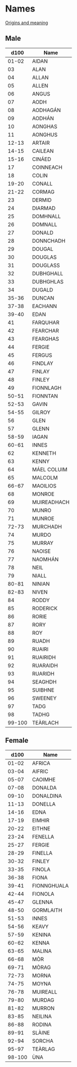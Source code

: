 # Names

 [Origins and meaning](https://www.behindthename.com/names/usage/scottish/origin/celtic)

## Male

d100 | Name
-|-
01-02|AIDAN
03|ALAN
04|ALLAN
05|ALLEN
06|ANGUS
07|AODH
08|AODHAGÁN
09|AODHÁN
10|AONGHAS
11|AONGHUS
12-13|ARTAIR
14-15|CAILEAN
15-16|CINÁED
17|COINNEACH
18|COLIN
19-20|CONALL
21-22|CORMAG
23|DERMID
24|DIARMAD
25|DOMHNALL
26|DOMNALL
27|DONALD
28|DONNCHADH
29|DOUGAL
30|DOUGLAS
31|DOUGLASS
32|DUBHGHALL
33|DUBHGHLAS
34|DUGALD
35-36|DUNCAN
37-38|EACHANN
39-40|EDAN
41|FARQUHAR
42|FEARCHAR
43|FEARGHAS
44|FERGIE
45|FERGUS
46|FINDLAY
47|FINLAY
48|FINLEY
49|FIONNLAGH
50-51|FIONNTAN
52-53|GAVIN
54-55|GILROY
56|GLEN
57|GLENN
58-59|IAGAN
60-61|INNES
62|KENNETH
63|KENNY
64|MÁEL COLUIM
65|MALCOLM
66-67|MAOILIOS
68|MONROE
69|MUIREADHACH
70|MUNRO
71|MUNROE
72-73|MURCHADH
74|MURDO
75|MURRAY
76|NAOISE
77|NAOMHÁN
78|NEIL
79|NIALL
80-81|NINIAN
82-83|NIVEN
84|RODDY
85|RODERICK
86|RORIE
87|RORY
88|ROY
89|RUADH
90|RUAIRI
91|RUAIRIDH
92|RUARAIDH
93|RUARIDH
94|SEAGHDH
95|SUIBHNE
96|SWEENEY
97|TADG
98|TADHG
99-100|TEÀRLACH

## Female

d100 | Name
-|-
01-02|AFRICA
03-04|AIFRIC
05-07|CAOIMHE
07-08|DONALDA
09-10|DONALDINA
11-13|DONELLA
14-16|EDNA
17-19|EIMHIR
20-22|EITHNE
23-24|FENELLA
25-27|FERGIE
28-29|FINELLA
30-32|FINLEY
33-35|FINOLA
36-38|FIONA
39-41|FIONNGHUALA
42-44|FIONOLA
45-47|GLENNA
48-50|GORMLAITH
51-53|INNES
54-56|KEAVY
57-59|KENINA
60-62|KENNA
63-65|MALINA
66-68|MÒR
69-71|MÒRAG
72-73|MORNA
74-75|MOYNA
76-78|MUIREALL
79-80|MURDAG
81-82|MURRON
83-85|NEILINA
86-88|RODINA
89-91|SLÀINE
92-94|SORCHA
95-97|TEÀRLAG
98-100|ÙNA
